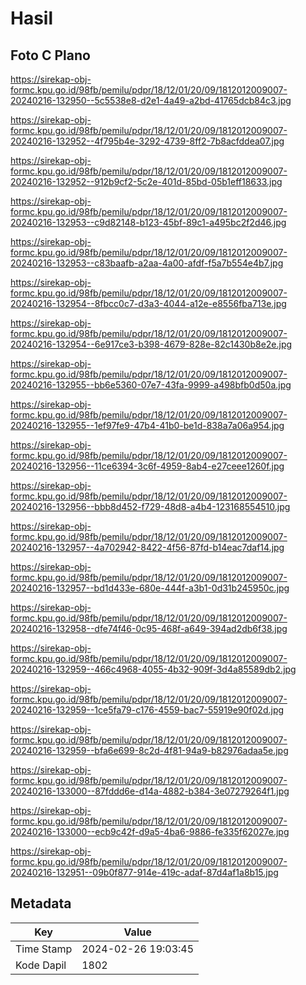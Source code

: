 # Hasil

## Foto C Plano

https://sirekap-obj-formc.kpu.go.id/98fb/pemilu/pdpr/18/12/01/20/09/1812012009007-20240216-132950--5c5538e8-d2e1-4a49-a2bd-41765dcb84c3.jpg

https://sirekap-obj-formc.kpu.go.id/98fb/pemilu/pdpr/18/12/01/20/09/1812012009007-20240216-132952--4f795b4e-3292-4739-8ff2-7b8acfddea07.jpg

https://sirekap-obj-formc.kpu.go.id/98fb/pemilu/pdpr/18/12/01/20/09/1812012009007-20240216-132952--912b9cf2-5c2e-401d-85bd-05b1eff18633.jpg

https://sirekap-obj-formc.kpu.go.id/98fb/pemilu/pdpr/18/12/01/20/09/1812012009007-20240216-132953--c9d82148-b123-45bf-89c1-a495bc2f2d46.jpg

https://sirekap-obj-formc.kpu.go.id/98fb/pemilu/pdpr/18/12/01/20/09/1812012009007-20240216-132953--c83baafb-a2aa-4a00-afdf-f5a7b554e4b7.jpg

https://sirekap-obj-formc.kpu.go.id/98fb/pemilu/pdpr/18/12/01/20/09/1812012009007-20240216-132954--8fbcc0c7-d3a3-4044-a12e-e8556fba713e.jpg

https://sirekap-obj-formc.kpu.go.id/98fb/pemilu/pdpr/18/12/01/20/09/1812012009007-20240216-132954--6e917ce3-b398-4679-828e-82c1430b8e2e.jpg

https://sirekap-obj-formc.kpu.go.id/98fb/pemilu/pdpr/18/12/01/20/09/1812012009007-20240216-132955--bb6e5360-07e7-43fa-9999-a498bfb0d50a.jpg

https://sirekap-obj-formc.kpu.go.id/98fb/pemilu/pdpr/18/12/01/20/09/1812012009007-20240216-132955--1ef97fe9-47b4-41b0-be1d-838a7a06a954.jpg

https://sirekap-obj-formc.kpu.go.id/98fb/pemilu/pdpr/18/12/01/20/09/1812012009007-20240216-132956--11ce6394-3c6f-4959-8ab4-e27ceee1260f.jpg

https://sirekap-obj-formc.kpu.go.id/98fb/pemilu/pdpr/18/12/01/20/09/1812012009007-20240216-132956--bbb8d452-f729-48d8-a4b4-123168554510.jpg

https://sirekap-obj-formc.kpu.go.id/98fb/pemilu/pdpr/18/12/01/20/09/1812012009007-20240216-132957--4a702942-8422-4f56-87fd-b14eac7daf14.jpg

https://sirekap-obj-formc.kpu.go.id/98fb/pemilu/pdpr/18/12/01/20/09/1812012009007-20240216-132957--bd1d433e-680e-444f-a3b1-0d31b245950c.jpg

https://sirekap-obj-formc.kpu.go.id/98fb/pemilu/pdpr/18/12/01/20/09/1812012009007-20240216-132958--dfe74f46-0c95-468f-a649-394ad2db6f38.jpg

https://sirekap-obj-formc.kpu.go.id/98fb/pemilu/pdpr/18/12/01/20/09/1812012009007-20240216-132959--466c4968-4055-4b32-909f-3d4a85589db2.jpg

https://sirekap-obj-formc.kpu.go.id/98fb/pemilu/pdpr/18/12/01/20/09/1812012009007-20240216-132959--1ce5fa79-c176-4559-bac7-55919e90f02d.jpg

https://sirekap-obj-formc.kpu.go.id/98fb/pemilu/pdpr/18/12/01/20/09/1812012009007-20240216-132959--bfa6e699-8c2d-4f81-94a9-b82976adaa5e.jpg

https://sirekap-obj-formc.kpu.go.id/98fb/pemilu/pdpr/18/12/01/20/09/1812012009007-20240216-133000--87fddd6e-d14a-4882-b384-3e07279264f1.jpg

https://sirekap-obj-formc.kpu.go.id/98fb/pemilu/pdpr/18/12/01/20/09/1812012009007-20240216-133000--ecb9c42f-d9a5-4ba6-9886-fe335f62027e.jpg

https://sirekap-obj-formc.kpu.go.id/98fb/pemilu/pdpr/18/12/01/20/09/1812012009007-20240216-132951--09b0f877-914e-419c-adaf-87d4af1a8b15.jpg


## Metadata

| Key        | Value               |
| ---------- | ------------------- |
| Time Stamp | 2024-02-26 19:03:45 |
| Kode Dapil | 1802                |



